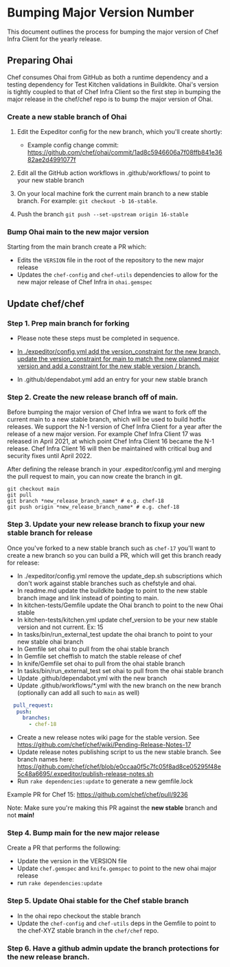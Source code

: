 # Bumping Major Version Number

This document outlines the process for bumping the major version of Chef Infra Client for the yearly release.

## Preparing Ohai

Chef consumes Ohai from GitHub as both a runtime dependency and a testing dependency for Test Kitchen validations in Buildkite. Ohai's version is tightly coupled to that of Chef Infra Client so the first step in bumping the major release in the chef/chef repo is to bump the major version of Ohai.

### Create a new stable branch of Ohai

1. Edit the Expeditor config for the new branch, which you'll create shortly:

    - Example config change commit: https://github.com/chef/ohai/commit/1ad8c5946606a7f08ffb841e3682ae2d4991077f

2. Edit all the GitHub action workflows in .github/workflows/ to point to your new stable branch

3. On your local machine fork the current main branch to a new stable branch. For example: `git checkout -b 16-stable`.

4. Push the branch `git push --set-upstream origin 16-stable`

### Bump Ohai main to the new major version

Starting from the main branch create a PR which:

- Edits the `VERSION` file in the root of the repository to the new major release
- Updates the `chef-config` and `chef-utils` dependencies to allow for the new major release of Chef Infra in `ohai.gemspec`

## Update chef/chef

### Step 1.  Prep main branch for forking ###
- Please note these steps must be completed in sequence.

- [In ./expeditor/config.yml add the version_constraint for the new branch, update the version_constraint for main to match the new planned major version and add a constraint for the new stable version / branch.](https://expeditor.chef.io/docs/patterns/version-management/#release-branches)
- In .github/dependabot.yml add an entry for your new stable branch

### Step 2. Create the new release branch off of main.

Before bumping the major version of Chef Infra we want to fork off the current main to a new stable branch, which will be used to build hotfix releases. We support the N-1 version of Chef Infra Client for a year after the release of a new major version. For example Chef Infra Client 17 was released in April 2021, at which point Chef Infra Client 16 became the N-1 release. Chef Infra Client 16 will then be maintained with critical bug and security fixes until April 2022.

After defining the release branch in your .expeditor/config.yml and merging the pull request to main, you can now create the branch in git.

```
git checkout main
git pull
git branch *new_release_branch_name* # e.g. chef-18
git push origin *new_release_branch_name* # e.g. chef-18
```

### Step 3. Update your new release branch to fixup your new stable branch for release

Once you've forked to a new stable branch such as `chef-17` you'll want to create a new branch so you can build a PR, which will get this branch ready for release:

- In ./expeditor/config.yml remove the update_dep.sh subscriptions which don't work against stable branches such as chefstyle and ohai.
- In readme.md update the buildkite badge to point to the new stable branch image and link instead of pointing to main.
- In kitchen-tests/Gemfile update the Ohai branch to point to the new Ohai stable
- In kitchen-tests/kitchen.yml update chef_version to be your new stable version and not current. Ex: 15
- In tasks/bin/run_external_test update the ohai branch to point to your new stable ohai branch
- In Gemfile set ohai to pull from the ohai stable branch
- In Gemfile set cheffish to match the stable release of chef
- In knife/Gemfile set ohai to pull from the ohai stable branch
- In tasks/bin/run_external_test set ohai to pull from the ohai stable branch
- Update .github/dependabot.yml with the new branch
- Update .github/workflows/*.yml with the new branch on the new branch (optionally can add all such to `main` as well)
```yml
  pull_request:
   push:
     branches:
       - chef-18
```
- Create a new release notes wiki page for the stable version. See https://github.com/chef/chef/wiki/Pending-Release-Notes-17
- Update release notes publishing script to us the new stable branch. See branch names here: https://github.com/chef/chef/blob/e0ccaa0f5c7fc05f8ad8ce05295f48e5c48a6695/.expeditor/publish-release-notes.sh
- Run `rake dependencies:update` to generate a new gemfile.lock

Example PR for Chef 15: https://github.com/chef/chef/pull/9236

Note: Make sure you're making this PR against the **new stable** branch and not **main!**

### Step 4. Bump main for the new major release

Create a PR that performs the following:

- Update the version in the VERSION file
- Update `chef.gemspec` and `knife.gemspec` to point to the new ohai major release
- run `rake dependencies:update`

### Step 5. Update Ohai stable for the Chef stable branch

- In the ohai repo checkout the stable branch
- Update the `chef-config` and `chef-utils` deps in the Gemfile to point to the chef-XYZ stable branch in the `chef/chef` repo.

### Step 6. Have a github admin update the branch protections for the new release branch. 

